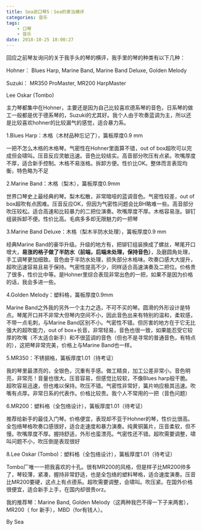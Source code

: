 ```yaml
---
title: Sea说口琴5：Sea的家当横评
categories: 音乐
tags:
    - 口琴
    - 音乐
date: 2018-10-25 18:00:27
---
```

回应之前琴友询问的关于我手头的琴的横评，我手里的琴的种类有以下几种：

Hohner： Blues Harp, Marine Band, Marine Band Deluxe, Golden Melody

Suzuki： MR350 ProMaster, MR200 HarpMaster

Lee Oskar (Tombo)

主力琴都集中在Hohner，主要还是因为自己比较喜欢德系琴的音色，日系琴的做工一般都是优于德系琴的，Suzuki的尤其好。我个人由于吹奏蓝调为主，所以还是比较喜欢hohner的比较漏气的感觉，适合暴力系。

1.Blues Harp：木格（木材品种忘记了），簧板厚度0.9 mm

一把不怎么木格的木格琴。气密性在Hohner里面算不错，out of box超吹可以完成但会啸叫。压音反应灵敏迅速。音色比较结实。高音部分吹压有点紧。吹嘴厚度不厚，适合新手控制。木格不易涨格。拆卸方便。性价比OK。整体而言表现均衡，特色略为不足

2.Marine Band：木格（梨木），簧板厚度0.9mm

世界口琴史上最经典的琴。梨木松散，非常暗哑的蓝调音色。气密性较差，out of box超吹有点困难。压音反应OK，但因为气密性问题会比BH略难一些。高音部分吹压较松。适合高速和比较暴力的二把位演奏。吹嘴厚度不厚。木格容易涨。铆钉组装拆卸不便。性价比高。毛病多多却无限魅力的一把琴

3.Marine Band Deluxe：木格（梨木半防水处理），簧板厚度0.9 mm

经典Marine Band的豪华升级。升级的地方有，把铆钉组装换成了螺丝，琴尾开口增大，**易涨的格子做了半防水（前端，后端未处理，保持音色）**，及磨圆角处理，手工调琴更加细致。音色由于半防水处理，损失部分木格味。吹奏口感大大提升，超吹迅速容易且易于保持。气密性提高不少，同样适合高速演奏及二把位。价格贵了很多，性价比中等。是Hohner里综合表现非常出色的一把，如果不是因为价格的话，我会多进一些。

4.Golden Melody：塑料格，簧板厚度0.9mm

Marine Band之外我的另外一个主力之选，不可不买的琴。圆滑的外形设计是特点。琴尾开口并不非常大但琴内空间不小，因此音色出来有特别的温和，柔软感，不带一点毛刺，与Marine Band区别不小。气密性不错。但厉害的地方在于它无比强大的超吹能力，out of box+长音，非常轻易，音色也很一致，如果能忍受它较厚的吹嘴（不太适合新手）和不很蓝调的音色（但也不是寻常的普通音色，有特点的），这把琴非常完美，价格上与Marine Band也一样。

5.MR350：不锈钢格，簧板厚度1.01（待考证）

我的琴里最漂亮的，全银色，沉重有手感。做工精良，加工公差非常小。音色明亮，非常亮！音量也很大。压音容易，但感觉比较软，不像Blues harp般干脆。超吹容易迅速，但也难以保持。吹压不错。气密性非常好，簧片响应极其迅速。吹嘴有点厚。非常日系的代表作。价格比较贵。我个人不常用的一把（音色问题）

6.MR200：塑料格（全包络设计），簧板厚度1.01（待考证）

推荐给新手的最佳入门琴。价格便宜，表现却不亚于Hohner的琴，性价比很高。全包络琴格吹奏口感很好，适合走速度和暴力演奏。纯黄铜簧片，压音柔软，但不慢。吹嘴厚度不厚。握持舒适，外形也蛮漂亮。气密性还不错。超吹需要调整，啸叫问题不小，吹压倒是表现很好

8.Lee Oskar (Tombo)：塑料格（全包络设计），簧板厚度1.01（待考证）

Tombo厂唯一一把我喜欢的十孔。很有MR200的风格，但是样子比MR200帅多了，琴较薄，紧凑，握持非常舒适，也是全包络的塑料琴格，适合速度演奏。压音比MR200要硬，这点上有点德系。超吹需要调整，会啸叫。吹压紧。在国外价格很便宜，适合新手上手，在国内却很贵orz。

我的推荐琴：Marine Band, Golden Melody（这两种我巴不得一下子来两套），MR200（ for 新手），MBD（for有钱人）。

By Sea
